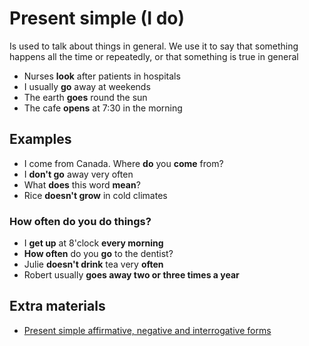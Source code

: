 # Present simple (I do)

Is used to talk about things in general. We use it to say that something happens all the time or repeatedly, or that something is true in general

- Nurses **look** after patients in hospitals
- I usually **go** away at weekends
- The earth **goes** round the sun
- The cafe **opens** at 7:30 in the morning

## Examples

- I come from Canada. Where **do** you **come** from?
- I **don't go** away very often
- What **does** this word **mean**?
- Rice **doesn't grow** in cold climates

### How often do you do things?

- I **get up** at 8'clock **every morning**
- **How often** do you **go** to the dentist?
- Julie **doesn't drink** tea very **often**
- Robert usually **goes away two or three times a year**

## Extra materials

- [Present simple affirmative, negative and interrogative forms](https://avi.cuaieed.unam.mx/uapa/avi/ing_1/U_4/ing1_u4_t1/index.html)

